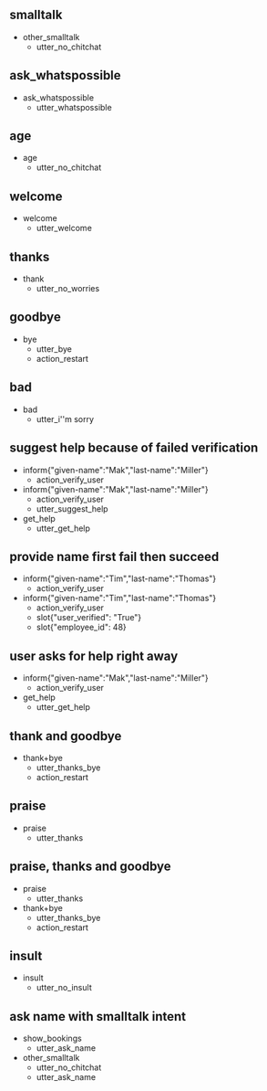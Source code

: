 ## smalltalk   
* other_smalltalk
	- utter_no_chitchat

## ask_whatspossible
* ask_whatspossible
	- utter_whatspossible
	
## age
* age
	- utter_no_chitchat
	
## welcome
* welcome              
	- utter_welcome	

## thanks
* thank
	- utter_no_worries
	
## goodbye
* bye
	- utter_bye
	- action_restart

## bad 
* bad
    - utter_i''m sorry

## suggest help because of failed verification
* inform{"given-name":"Mak","last-name":"Miller"}
	- action_verify_user
* inform{"given-name":"Mak","last-name":"Miller"}
	- action_verify_user
	- utter_suggest_help
* get_help
	- utter_get_help
	
	
## provide name first fail then succeed
* inform{"given-name":"Tim","last-name":"Thomas"}
	- action_verify_user
* inform{"given-name":"Tim","last-name":"Thomas"}
	- action_verify_user
	- slot{"user_verified": "True"}
    - slot{"employee_id": 48}
	
	
## user asks for help right away
* inform{"given-name":"Mak","last-name":"Miller"}
	- action_verify_user
* get_help
	- utter_get_help
	
## thank and goodbye
* thank+bye
	- utter_thanks_bye
	- action_restart
	
## praise
* praise
	- utter_thanks
	
## praise, thanks and goodbye
* praise
	- utter_thanks
* thank+bye
	- utter_thanks_bye
	- action_restart
	
## insult
* insult
	- utter_no_insult 	

## ask name with smalltalk intent 
* show_bookings
    - utter_ask_name
* other_smalltalk
    - utter_no_chitchat
    - utter_ask_name
	
